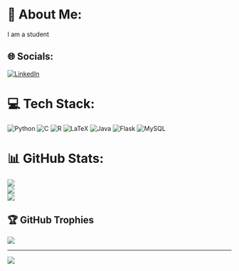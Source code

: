# 💫 About Me:
I am a student

## 🌐 Socials:
[![LinkedIn](https://img.shields.io/badge/LinkedIn-%230077B5.svg?logo=linkedin&logoColor=white)](https://linkedin.com/in/akshithkl) 

<!-- Proudly created with GPRM ( https://gprm.itsvg.in ) -->
<!--
# 📊 GitHub Stats:
![](https://github-readme-stats.vercel.app/api?username=akshithkl&theme=dark&hide_border=false&include_all_commits=false&count_private=false)<br/>
![](https://github-readme-streak-stats.herokuapp.com/?user=akshithkl&theme=dark&hide_border=false)<br/>
![](https://github-readme-stats.vercel.app/api/top-langs/?username=akshithkl&theme=dark&hide_border=false&include_all_commits=false&count_private=false&layout=compact)

---
[![](https://visitcount.itsvg.in/api?id=akshithkl&icon=0&color=0)](https://visitcount.itsvg.in)  -->

<!-- Proudly created with GPRM ( https://gprm.itsvg.in ) -->

# 💻 Tech Stack:
![Python](https://img.shields.io/badge/python-3670A0?style=plastic&logo=python&logoColor=ffdd54) ![C](https://img.shields.io/badge/c-%2300599C.svg?style=flat&logo=c&logoColor=white) ![R](https://img.shields.io/badge/r-%23276DC3.svg?style=flat&logo=r&logoColor=white)
![LaTeX](https://img.shields.io/badge/latex-%23008080.svg?style=plastic&logo=latex&logoColor=white) ![Java](https://img.shields.io/badge/java-%23ED8B00.svg?style=plastic&logo=openjdk&logoColor=white) ![Flask](https://img.shields.io/badge/flask-%23000.svg?style=plastic&logo=flask&logoColor=white) ![MySQL](https://img.shields.io/badge/mysql-4479A1.svg?style=plastic&logo=mysql&logoColor=white)



<!-- Proudly created with GPRM ( https://gprm.itsvg.in ) -->
# 📊 GitHub Stats:
![](https://github-readme-stats.vercel.app/api?username=akshithkl&theme=dark&hide_border=false&include_all_commits=true&count_private=true)<br/>
![](https://github-readme-streak-stats.herokuapp.com/?user=akshithkl&theme=dark&hide_border=false)<br/>
![](https://github-readme-stats.vercel.app/api/top-langs/?username=akshithkl&theme=dark&hide_border=false&include_all_commits=true&count_private=true&layout=compact)

## 🏆 GitHub Trophies
![](https://github-profile-trophy.vercel.app/?username=akshithkl&theme=radical&no-frame=false&no-bg=true&margin-w=4)

---
[![](https://visitcount.itsvg.in/api?id=akshithkl&icon=0&color=0)](https://visitcount.itsvg.in)

